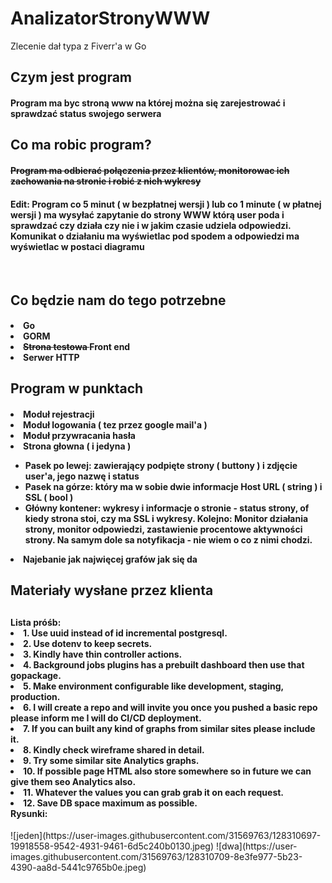 # AnalizatorStronyWWW
Zlecenie dał typa z Fiverr'a w Go

<h2> Czym jest program </h2>

<h4> Program ma byc stroną www na której można się zarejestrować i sprawdzać status swojego serwera </h4>

<h2> Co ma robic program? </h2>
<h4> <strike> Program ma odbierać połączenia przez klientów, monitorowac ich zachowania na stronie i robić z nich wykresy </strike> </h4>
<h4> Edit: Program co 5 minut ( w bezpłatnej wersji ) lub co 1 minute ( w płatnej wersji ) ma wysyłać zapytanie do strony WWW którą user poda i sprawdzać czy działa czy nie i w jakim czasie udziela odpowiedzi. Komunikat o działaniu ma wyświetlac pod spodem a odpowiedzi ma wyświetlac w postaci diagramu </h4>
</br>
<h2> Co będzie nam do tego potrzebne </h2>
<h4> <li> Go </li>
     <li> GORM </li>
     <li> <strike> Strona testowa </strike> Front end </li>
     <li> Serwer HTTP </li> </h4>
     
<h2> Program w punktach </h2>
<h4> <li> Moduł rejestracji </li>
     <li> Moduł logowania ( tez przez google mail'a ) </li>
     <li> Moduł przywracania hasła </li>
     <li> Strona głowna ( i jedyna ) </li>
     <ul>
          <li> Pasek po lewej: zawierający podpięte strony ( buttony ) i zdjęcie user'a, jego nazwę i status </li>
          <li> Pasek na górze: który ma w sobie dwie informacje Host URL ( string ) i SSL ( bool ) </li>
          <li> Główny kontener: wykresy i informacje o stronie - status strony, of kiedy strona stoi, czy ma SSL i wykresy. Kolejno: Monitor działania strony, monitor odpowiedzi, zastawienie procentowe aktywności strony. Na samym dole sa notyfikacja - nie wiem o co z nimi chodzi. </li>
     </ul>
     <li> Najebanie jak najwięcej grafów jak się da </li> </h4>
     
<h2> Materiały wysłane przez klienta <h2>
<h4> Lista próśb:
     <li> 1. Use uuid instead of id incremental postgresql. </li>
     <li> 2. Use dotenv to keep secrets. </li>
     <li> 3. Kindly have thin controller actions. </li>
     <li> 4. Background jobs plugins has a prebuilt dashboard then use that gopackage. </li>
     <li> 5. Make environment configurable like development, staging, production. </li>
     <li> 6. I will create a repo and will invite you once you pushed a basic repo please inform me I will do CI/CD deployment. </li>
     <li> 7. If you can built any kind of graphs from similar sites please include it. </li>
     <li> 8. Kindly check wireframe shared in detail. </li>
     <li> 9. Try some similar site Analytics graphs. </li>
     <li> 10. If possible page HTML also store somewhere so in future we can give them seo Analytics also. </li>
     <li> 11. Whatever the values you can grab grab it on each request. </li>
     <li> 12. Save DB space maximum as possible. </li>
     Rysunki: </h4>
     ![jeden](https://user-images.githubusercontent.com/31569763/128310697-19918558-9542-4931-9461-6d5c240b0130.jpeg)
     ![dwa](https://user-images.githubusercontent.com/31569763/128310709-8e3fe977-5b23-4390-aa8d-5441c9765b0e.jpeg)


